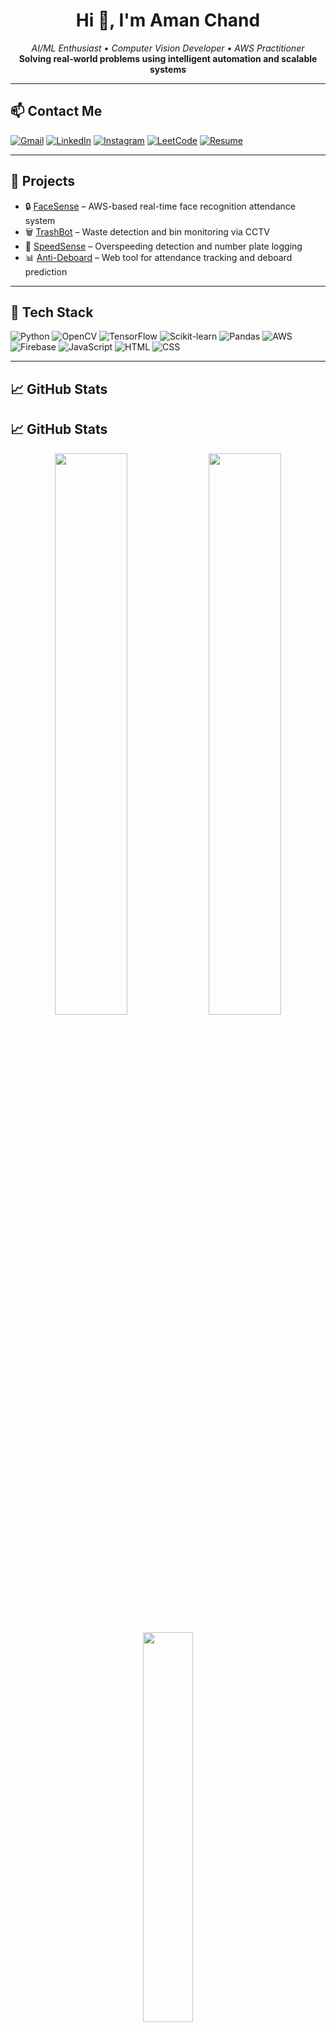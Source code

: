 <h1 align="center">Hi 👋, I'm Aman Chand</h1>

<p align="center">
  <em>AI/ML Enthusiast • Computer Vision Developer • AWS Practitioner</em><br/>
  <strong>Solving real-world problems using intelligent automation and scalable systems</strong>
</p>

---

## 📫 Contact Me

[![Gmail](https://img.shields.io/badge/Gmail-D14836?style=for-the-badge&logo=gmail&logoColor=white)](mailto:amanchand8726@gmail.com)
[![LinkedIn](https://img.shields.io/badge/LinkedIn-0077B5?style=for-the-badge&logo=linkedin&logoColor=white)](https://linkedin.com/in/amanchand01)
[![Instagram](https://img.shields.io/badge/Instagram-E4405F?style=for-the-badge&logo=instagram&logoColor=white)](https://instagram.com/amanrudra01)
[![LeetCode](https://img.shields.io/badge/LeetCode-FFA116?style=for-the-badge&logo=LeetCode&logoColor=white)](https://leetcode.com/amanchand8726/)
[![Resume](https://img.shields.io/badge/Resume-View-blue?style=for-the-badge&logo=google-drive&logoColor=white)](https://drive.google.com/file/d/1ujXVo6xdaPFdk4lZW8tgoFmiHbvzFH7J/view?usp=drive_link)

---

## 🔭 Projects

- 🔒 [FaceSense](https://github.com/amanrudra01/facesense) – AWS-based real-time face recognition attendance system  
- 🗑️ [TrashBot](https://github.com/amanrudra01/trashbot) – Waste detection and bin monitoring via CCTV  
- 🚗 [SpeedSense](https://github.com/amanrudra01/speedsense) – Overspeeding detection and number plate logging  
- 📊 [Anti-Deboard](https://github.com/amanrudra01/anti-deboard) – Web tool for attendance tracking and deboard prediction  

---

## 🧰 Tech Stack

![Python](https://img.shields.io/badge/Python-3670A0?style=for-the-badge&logo=python&logoColor=white)
![OpenCV](https://img.shields.io/badge/OpenCV-27338e?style=for-the-badge&logo=opencv&logoColor=white)
![TensorFlow](https://img.shields.io/badge/TensorFlow-ff6f00?style=for-the-badge&logo=tensorflow&logoColor=white)
![Scikit-learn](https://img.shields.io/badge/Scikit--Learn-F7931E?style=for-the-badge&logo=scikit-learn&logoColor=white)
![Pandas](https://img.shields.io/badge/Pandas-150458?style=for-the-badge&logo=pandas&logoColor=white)
![AWS](https://img.shields.io/badge/AWS-232F3E?style=for-the-badge&logo=amazon-aws&logoColor=white)
![Firebase](https://img.shields.io/badge/Firebase-ffca28?style=for-the-badge&logo=firebase&logoColor=black)
![JavaScript](https://img.shields.io/badge/JavaScript-F7DF1E?style=for-the-badge&logo=javascript&logoColor=black)
![HTML](https://img.shields.io/badge/HTML5-e34c26?style=for-the-badge&logo=html5&logoColor=white)
![CSS](https://img.shields.io/badge/CSS3-264de4?style=for-the-badge&logo=css3&logoColor=white)

---

## 📈 GitHub Stats

## 📈 GitHub Stats

<p align="center">
  <img src="https://github-readme-stats.vercel.app/api?username=amanrudra01&show_icons=true&theme=github_dark" width="48%" />
  <img src="https://streak-stats.demolab.com?user=amanrudra01&theme=github-dark&hide_border=false" width="48%" />
</p>
<p align="center">
  <img src="https://github-readme-stats.vercel.app/api/top-langs/?username=amanrudra01&layout=compact&theme=github_dark" width="40%" />
</p>


---

## 💡 Motto

> "Build things that matter, even if they start small." – Mitra

